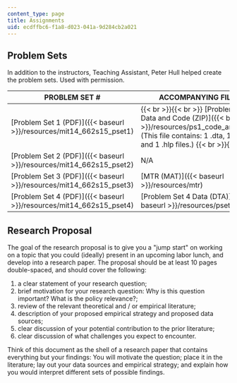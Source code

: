 ```yaml
---
content_type: page
title: Assignments
uid: ecdffbc6-f1a8-d023-041a-9d284cb2a021
---
```


Problem Sets
------------

In addition to the instructors, Teaching Assistant, Peter Hull helped create the problem sets. Used with permission.

| PROBLEM SET # | ACCOMPANYING FILES |
| --- | --- |
| [Problem Set 1 (PDF)]({{< baseurl >}}/resources/mit14_662s15_pset1) |  {{< br >}}{{< br >}} [Problem Set 1 Data and Code (ZIP)]({{< baseurl >}}/resources/ps1_code_and_data) (This file contains: 1 .dta, 1 .ado, and 1 .hlp files.) {{< br >}}{{< br >}}  |
| [Problem Set 2 (PDF)]({{< baseurl >}}/resources/mit14_662s15_pset2) | N/A |
| [Problem Set 3 (PDF)]({{< baseurl >}}/resources/mit14_662s15_pset3) | [MTR (MAT)]({{< baseurl >}}/resources/mtr) |
| [Problem Set 4 (PDF)]({{< baseurl >}}/resources/mit14_662s15_pset4) | [Problem Set 4 Data (DTA)]({{< baseurl >}}/resources/pset4) 

Research Proposal
-----------------

The goal of the research proposal is to give you a "jump start" on working on a topic that you could (ideally) present in an upcoming labor lunch, and develop into a research paper. The proposal should be at least 10 pages double-spaced, and should cover the following:

1.  a clear statement of your research question;
2.  brief motivation for your research question: Why is this question important? What is the policy relevance?;
3.  review of the relevant theoretical and / or empirical literature;
4.  description of your proposed empirical strategy and proposed data sources;
5.  clear discussion of your potential contribution to the prior literature;
6.  clear discussion of what challenges you expect to encounter.

Think of this document as the shell of a research paper that contains everything but your findings: You will motivate the question; place it in the literature; lay out your data sources and empirical strategy; and explain how you would interpret different sets of possible findings.